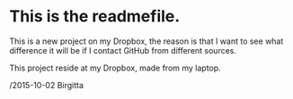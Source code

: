 This is the readmefile.
=======================

This is a new project on my Dropbox, the reason
is that I want to see what difference it will be
if I contact GitHub from different sources.

This project reside at my Dropbox, made from
my laptop.

/2015-10-02
Birgitta
